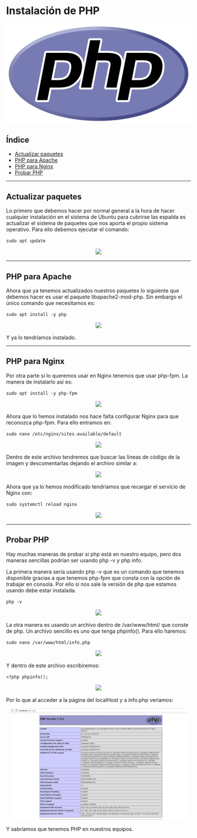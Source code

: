 ﻿# Instalación de PHP

<div align="center">
    <img src="../Imágenes/Instalación de PHP/Portada.png"/>
</div>

## Índice

- [Actualizar paquetes](https://github.com/RubenGonz/Despliegues/blob/main/PHP/Instalacion%20de%20PHP.md#actualizar-paquetes)
- [PHP para Apache](https://github.com/RubenGonz/Despliegues/blob/main/PHP/Instalacion%20de%20PHP.md#php-para-apache)
- [PHP para Nginx](https://github.com/RubenGonz/Despliegues/blob/main/PHP/Instalacion%20de%20PHP.md#php-para-nginx)
- [Probar PHP](https://github.com/RubenGonz/Despliegues/blob/main/PHP/Instalacion%20de%20PHP.md#probar-php)

---

## Actualizar paquetes

Lo primero que debemos hacer por normal general a la hora de hacer cualquier instalación en el sistema de Ubuntu para cubrirse las espalda es actualizar el sistema de paquetes que nos aporta el propio sistema operativo. Para ello debemos ejecutar el comando:

```console
sudo apt update
```

<div align="center">
    <img src="../Imágenes/Instalación de PHP/ActualizarPaquetes.png"/>
</div>

---

## PHP para Apache

Ahora que ya tenemos actualizados nuestros paquetes lo siguiente que debemos hacer es usar el paquete libapache2-mod-php. Sin embargo el único comando que necesitamos es:

```console
sudo apt install -y php
```

<div align="center">
    <img src="../Imágenes/Instalación de PHP/InstalarPHP1.png"/>
</div>

Y ya lo tendríamos instalado.

---

## PHP para Nginx

Por otra parte si lo queremos usar en Nginx tenemos que usar php-fpm. La manera de instalarlo así es:

```console
sudo apt install -y php-fpm
```

<div align="center">
    <img src="../Imágenes/Instalación de PHP/InstalarPHP2.png"/>
</div>

Ahora que lo hemos instalado nos hace falta configurar Nginx para que reconozca php-fpm. Para ello entramos en:

```console
sudo nano /etc/nginx/sites-available/default
```

<div align="center">
    <img src="../Imágenes/Instalación de PHP/EntrarConfiguracion.png"/>
</div>

Dentro de este archivo tendremos que buscar las líneas de código de la imagen y descomentarlas dejando el archivo similar a:

<div align="center">
    <img src="../Imágenes/Instalación de PHP/ModificarConfiguración.png"/>
</div>

Ahora que ya lo hemos modificado tendriamos que recargar el servicio de Nginx con:

```console
sudo systemctl reload nginx
```

<div align="center">
    <img src="../Imágenes/Instalación de PHP/RecargarNginx.png"/>
</div>

---

## Probar PHP

Hay muchas maneras de probar si php está en nuestro equipo, pero dos maneras sencillas podrían ser usando php -v y php info.

La primera manera sería usando php -v que es un comando que tenemos disponible gracias a que tenemos php-fpm que consta con la opción de trabajar en consola. Por ello si nos sale la versión de php que estamos usando debe estar instalada.

```console
php -v
```

<div align="center">
    <img src="../Imágenes/Instalación de PHP/ComprobarVersion.png"/>
</div>

La otra manera es usando un archivo dentro de /var/www/html/ que conste de php. Un archivo sencillo es uno que tenga phpinfo(). Para ello haremos:

```console
sudo nano /var/www/html/info.php
```

<div align="center">
    <img src="../Imágenes/Instalación de PHP/CrearInfo.png"/>
</div>

Y dentro de este archivo escribiremos:

~~~
<?php phpinfo();
~~~

<div align="center">
    <img src="../Imágenes/Instalación de PHP/InfoPhp.png"/>
</div>

Por lo que al acceder a la página del localHost y a info.php veríamos:

<div align="center">
    <img src="../Imágenes/Instalación de PHP/VistaFinal.png"/>
</div>

Y sabríamos que tenemos PHP en nuestros equipos.